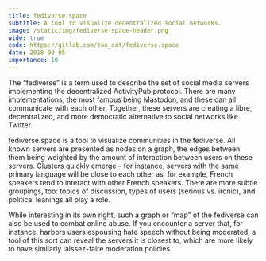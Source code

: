```yaml
---
title: fediverse.space
subtitle: A tool to visualize decentralized social networks.
image: /static/img/fediverse-space-header.png
wide: true
code: https://gitlab.com/tao_oat/fediverse.space
date: 2018-09-05
importance: 10
---
```


The “fediverse” is a term used to describe the set of social media servers implementing the decentralized ActivityPub protocol. There are many implementations, the most famous being Mastodon, and these can all communicate with each other. Together, these servers are creating a libre, decentralized, and more democratic alternative to social networks like Twitter.

fediverse.space is a tool to visualize communities in the fediverse. All known servers are presented as nodes on a graph, the edges between them being weighted by the amount of interaction between users on these servers. Clusters quickly emerge – for instance, servers with the same primary language will be close to each other as, for example, French speakers tend to interact with other French speakers. There are more subtle groupings, too: topics of discussion, types of users (serious vs. ironic), and political leanings all play a role.

While interesting in its own right, such a graph or “map” of the fediverse can also be used to combat online abuse. If you encounter a server that, for instance, harbors users espousing hate speech without being moderated, a tool of this sort can reveal the servers it is closest to, which are more likely to have similarly laissez-faire moderation policies.
